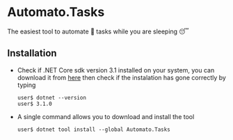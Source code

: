 # Automato.Tasks
The easiest tool to automate 🤖 tasks while you are sleeping 😴

## Installation
* Check if .NET Core sdk version 3.1 installed on your system, you can download it from [here](https://www.microsoft.com/net/download/dotnet-core/3.1) then check if the instalation has gone correctly by typing
      
      user$ dotnet --version
      user$ 3.1.0
* A single command allows you to download and install the tool
  
      user$ dotnet tool install --global Automato.Tasks
